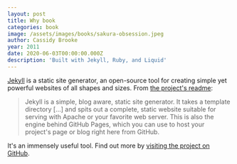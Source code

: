 ```yaml
---
layout: post
title: Why book
categories: book
image: /assets/images/books/sakura-obsession.jpeg
author: Cassidy Brooke
year: 2011
date: 2020-06-03T00:00:00.000Z
description: 'Built with Jekyll, Ruby, and Liquid'
---
```


[Jekyll](https://jekyllrb.com) is a static site generator, an open-source tool for creating simple yet powerful websites of all shapes and sizes. From [the project's readme](https://github.com/jekyll/jekyll/blob/master/README.markdown):

> Jekyll is a simple, blog aware, static site generator. It takes a template directory [...] and spits out a complete, static website suitable for serving with Apache or your favorite web server. This is also the engine behind GitHub Pages, which you can use to host your project's page or blog right here from GitHub.

It's an immensely useful tool. Find out more by [visiting the project on GitHub](https://github.com/jekyll/jekyll).
